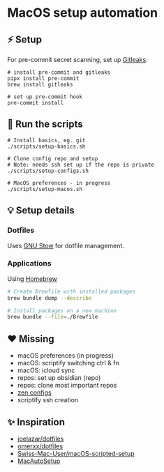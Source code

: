 # MacOS setup automation

## ⚡ Setup

For pre-commit secret scanning, set up [Gitleaks](https://github.com/gitleaks/):

```shell
# install pre-commit and gitleaks
pipx install pre-commit
brew install gitleaks

# set up pre-commit hook
pre-commit install
```

## 🔧 Run the scripts

```shell
# Install basics, eg. git
./scripts/setup-basics.sh

# Clone config repo and setup
# Note: needs ssh set up if the repo is private
./scripts/setup-configs.sh

# MacOS preferences - in progress
./scripts/setup-macos.sh
```

## 💡 Setup details

### Dotfiles

Uses [GNU Stow](https://www.gnu.org/software/stow/) for dotfile management.

### Applications

Using [Homebrew](https://brew.sh/)

```sh
# Create Brewfile with installed packages
brew bundle dump --describe

# Install packages on a new machine
brew bundle --file=./Brewfile
```

## ♥️ Missing

- macOS preferences (in progress)
- macOS: scriptify switching ctrl & fn
- macOS: icloud sync
- repos: set up obsidian (repo)
- repos: clone most important repos
- [zen configs](https://www.reddit.com/r/zen_browser/comments/1l051dx/managing_zen_with_dotfiles/)
- scriptify ssh creation

## ✨ Inspiration

- [joelazar/dotfiles](https://github.com/joelazar/dotfiles)
- [omerxx/dotfiles](https://github.com/omerxx/dotfiles)
- [Swiss-Mac-User/macOS-scripted-setup](https://github.com/Swiss-Mac-User/macOS-scripted-setup)
- [MacAutoSetup](https://github.com/NLaundry/MacAutoSetup)
